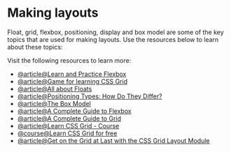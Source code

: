# Making layouts

Float, grid, flexbox, positioning, display and box model are some of the key topics that are used for making layouts. Use the resources below to learn about these topics:

Visit the following resources to learn more:

- [@article@Learn and Practice Flexbox](https://flexboxfroggy.com/)
- [@article@Game for learning CSS Grid](https://cssgridgarden.com/)
- [@article@All about Floats](https://css-tricks.com/all-about-floats/)
- [@article@Positioning Types: How Do They Differ?](https://css-tricks.com/absolute-relative-fixed-positioining-how-do-they-differ/)
- [@article@The Box Model](https://developer.mozilla.org/en-US/docs/Learn/CSS/Building_blocks/The_box_model)
- [@article@A Complete Guide to Flexbox](https://css-tricks.com/snippets/css/a-guide-to-flexbox)
- [@article@A Complete Guide to Grid](https://css-tricks.com/snippets/css/complete-guide-grid)
- [@article@Learn CSS Grid - Course](https://cssgrid.io/)
- [@course@Learn CSS Grid for free](https://scrimba.com/learn/cssgrid?via=roadmap)
- [@article@Get on the Grid at Last with the CSS Grid Layout Module](https://thenewstack.io/get-grid-last-css-grid-template-markup/)
